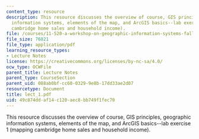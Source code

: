 ```yaml
---
content_type: resource
description: This resource discusses the overview of course, GIS principles, geographic
  information systems, elements of the map, and ArcGIS basics--lab exercise 1 (mapping
  cambridge home sales and household income).
file: /courses/11-520-a-workshop-on-geographic-information-systems-fall-2005/49c874ddaf14c120aec8bb749f1fec70_lect_1.pdf
file_size: 76821
file_type: application/pdf
learning_resource_types:
- Lecture Notes
license: https://creativecommons.org/licenses/by-nc-sa/4.0/
ocw_type: OCWFile
parent_title: Lecture Notes
parent_type: CourseSection
parent_uid: 088ab0bf-cc60-0329-9e0b-17dd33ae2d07
resourcetype: Document
title: lect_1.pdf
uid: 49c874dd-af14-c120-aec8-bb749f1fec70
---
```

This resource discusses the overview of course, GIS principles, geographic information systems, elements of the map, and ArcGIS basics--lab exercise 1 (mapping cambridge home sales and household income).